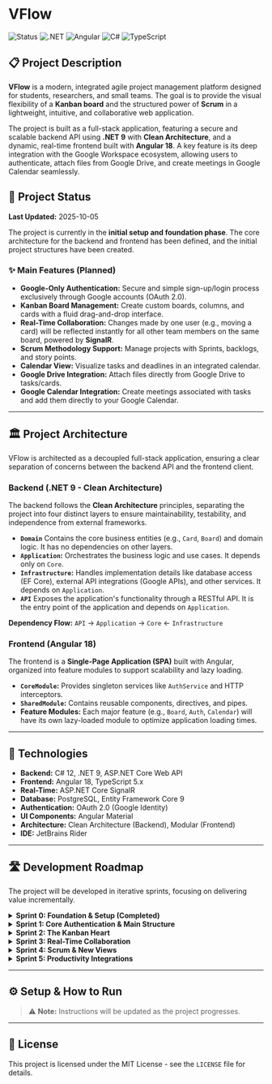 # VFlow

![Status](https://img.shields.io/badge/Status-In%20Setup-blue)
![.NET](https://img.shields.io/badge/.NET-9-purple)
![Angular](https://img.shields.io/badge/Angular-18-red)
![C#](https://img.shields.io/badge/C%23-12-blueviolet)
![TypeScript](https://img.shields.io/badge/TypeScript-5.x-blue)

## 📋 Project Description

**VFlow** is a modern, integrated agile project management platform designed for students, researchers, and small teams. The goal is to provide the visual flexibility of a **Kanban board** and the structured power of **Scrum** in a lightweight, intuitive, and collaborative web application.

The project is built as a full-stack application, featuring a secure and scalable backend API using **.NET 9** with **Clean Architecture**, and a dynamic, real-time frontend built with **Angular 18**. A key feature is its deep integration with the Google Workspace ecosystem, allowing users to authenticate, attach files from Google Drive, and create meetings in Google Calendar seamlessly.

## 🚀 Project Status

**Last Updated:** 2025-10-05

The project is currently in the **initial setup and foundation phase**. The core architecture for the backend and frontend has been defined, and the initial project structures have been created.

### ✨ Main Features (Planned)

* **Google-Only Authentication:** Secure and simple sign-up/login process exclusively through Google accounts (OAuth 2.0).
* **Kanban Board Management:** Create custom boards, columns, and cards with a fluid drag-and-drop interface.
* **Real-Time Collaboration:** Changes made by one user (e.g., moving a card) will be reflected instantly for all other team members on the same board, powered by **SignalR**.
* **Scrum Methodology Support:** Manage projects with Sprints, backlogs, and story points.
* **Calendar View:** Visualize tasks and deadlines in an integrated calendar.
* **Google Drive Integration:** Attach files directly from Google Drive to tasks/cards.
* **Google Calendar Integration:** Create meetings associated with tasks and add them directly to your Google Calendar.

---

## 🏛️ Project Architecture

VFlow is architected as a decoupled full-stack application, ensuring a clear separation of concerns between the backend API and the frontend client.

### Backend (.NET 9 - Clean Architecture)

The backend follows the **Clean Architecture** principles, separating the project into four distinct layers to ensure maintainability, testability, and independence from external frameworks.

* **`Domain`** Contains the core business entities (e.g., `Card`, `Board`) and domain logic. It has no dependencies on other layers.
* **`Application`:** Orchestrates the business logic and use cases. It depends only on `Core`.
* **`Infrastructure`:** Handles implementation details like database access (EF Core), external API integrations (Google APIs), and other services. It depends on `Application`.
* **`API`** Exposes the application's functionality through a RESTful API. It is the entry point of the application and depends on `Application`.

**Dependency Flow:** `API` -> `Application` -> `Core` <- `Infrastructure`

### Frontend (Angular 18)

The frontend is a **Single-Page Application (SPA)** built with Angular, organized into feature modules to support scalability and lazy loading.

* **`CoreModule`:** Provides singleton services like `AuthService` and HTTP interceptors.
* **`SharedModule`:** Contains reusable components, directives, and pipes.
* **Feature Modules:** Each major feature (e.g., `Board`, `Auth`, `Calendar`) will have its own lazy-loaded module to optimize application loading times.

---

## 🔧️ Technologies

* **Backend:** C# 12, .NET 9, ASP.NET Core Web API
* **Frontend:** Angular 18, TypeScript 5.x
* **Real-Time:** ASP.NET Core SignalR
* **Database:** PostgreSQL, Entity Framework Core 9
* **Authentication:** OAuth 2.0 (Google Identity)
* **UI Components:** Angular Material
* **Architecture:** Clean Architecture (Backend), Modular (Frontend)
* **IDE:** JetBrains Rider

---

## 🛣️ Development Roadmap

The project will be developed in iterative sprints, focusing on delivering value incrementally.

<details>
<summary><b>Sprint 0: Foundation & Setup (Completed)</b></summary>

* [x] Define project architecture for backend and frontend.
* [x] Create solution and project structures.
* [x] Set up initial Git repository.

</details>

<details>
<summary><b>Sprint 1: Core Authentication & Main Structure</b></summary>

* [ ] Implement Google OAuth 2.0 for user sign-up and login.
* [ ] Generate JWT tokens for managing user sessions.
* [ ] Create protected routes and a basic authenticated dashboard view.
* [ ] Set up the main application layout (header, sidebar).

</details>

<details>
<summary><b>Sprint 2: The Kanban Heart</b></summary>

* [ ] Implement CRUD functionality for boards, columns, and cards.
* [ ] Develop the drag-and-drop interface for moving cards.

</details>

<details>
<summary><b>Sprint 3: Real-Time Collaboration</b></summary>

* [ ] Integrate SignalR for real-time updates on the Kanban board.
* [ ] Implement workspace and team member management.

</details>

<details>
<summary><b>Sprint 4: Scrum & New Views</b></summary>

* [ ] Add support for Sprints, backlogs, and story points.
* [ ] Implement the calendar view for tasks.

</details>

<details>
<summary><b>Sprint 5: Productivity Integrations</b></summary>

* [ ] Implement Google Drive integration for file attachments.
* [ ] Implement Google Calendar integration for meeting creation.

</details>

---

## ⚙️ Setup & How to Run

> ⚠️ **Note:** Instructions will be updated as the project progresses.

---

## 📄 License

This project is licensed under the MIT License - see the `LICENSE` file for details.